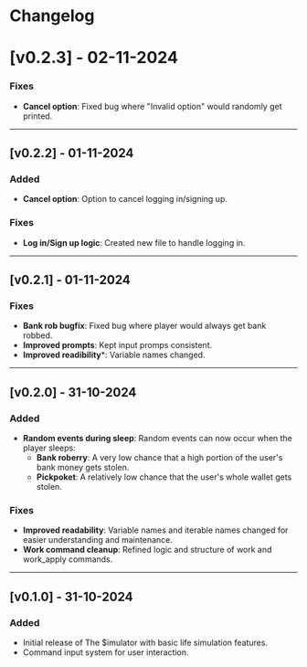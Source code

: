 # Changelog

# [v0.2.3] - 02-11-2024

### Fixes
- **Cancel option**: Fixed bug where "Invalid option" would randomly get printed.

---
## [v0.2.2] - 01-11-2024

### Added
- **Cancel option**: Option to cancel logging in/signing up.
### Fixes
- **Log in/Sign up logic**: Created new file to handle logging in.

---
## [v0.2.1] - 01-11-2024

### Fixes
- **Bank rob bugfix**: Fixed bug where player would always get bank robbed.
- **Improved prompts**: Kept input promps consistent.
- **Improved readibility***: Variable names changed.

---
## [v0.2.0] - 31-10-2024

### Added
- **Random events during sleep**: Random events can now occur when the player sleeps:
    - **Bank roberry**: A very low chance that a high portion of the user's bank money gets stolen.
    - **Pickpoket**: A relatively low chance that the user's whole wallet gets stolen.

### Fixes
- **Improved readability**: Variable names and iterable names changed for easier understanding and maintenance.
- **Work command cleanup**: Refined logic and structure of work and work_apply commands.

---
## [v0.1.0] - 31-10-2024
### Added
- Initial release of The $imulator with basic life simulation features.
- Command input system for user interaction.

